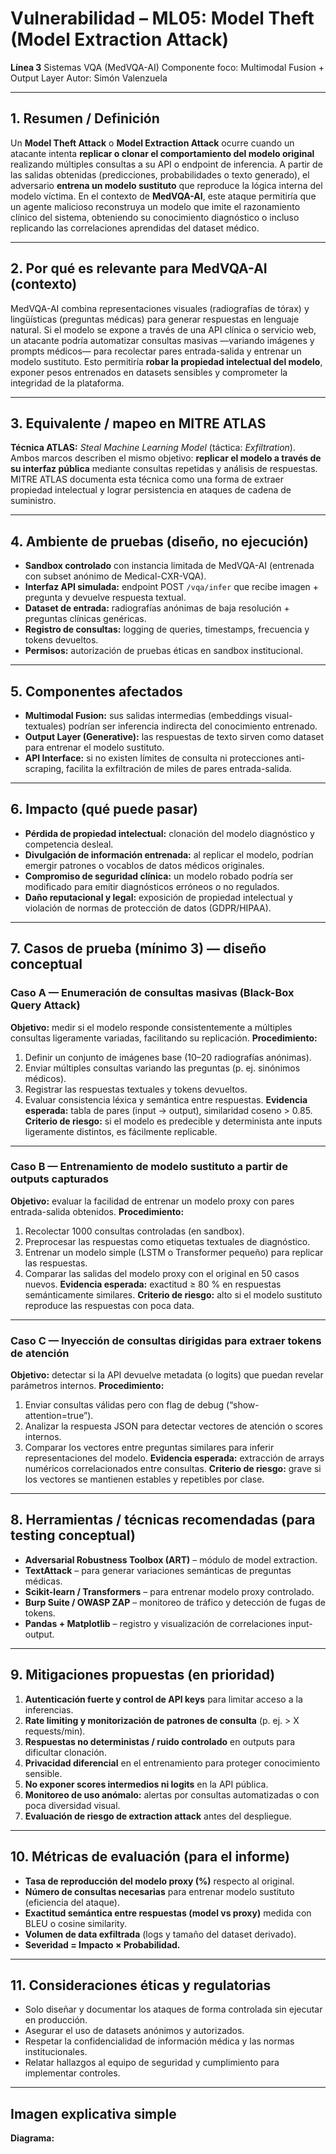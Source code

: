 # Vulnerabilidad – ML05: Model Theft (Model Extraction Attack)

**Línea 3** Sistemas VQA (MedVQA-AI)
Componente foco: Multimodal Fusion + Output Layer
Autor: Simón Valenzuela

---

## 1. Resumen / Definición

Un **Model Theft Attack** o **Model Extraction Attack** ocurre cuando un atacante intenta **replicar o clonar el comportamiento del modelo original** realizando múltiples consultas a su API o endpoint de inferencia. A partir de las salidas obtenidas (predicciones, probabilidades o texto generado), el adversario **entrena un modelo sustituto** que reproduce la lógica interna del modelo víctima.
En el contexto de **MedVQA-AI**, este ataque permitiría que un agente malicioso reconstruya un modelo que imite el razonamiento clínico del sistema, obteniendo su conocimiento diagnóstico o incluso replicando las correlaciones aprendidas del dataset médico.

---

## 2. Por qué es relevante para MedVQA-AI (contexto)

MedVQA-AI combina representaciones visuales (radiografías de tórax) y lingüísticas (preguntas médicas) para generar respuestas en lenguaje natural.
Si el modelo se expone a través de una API clínica o servicio web, un atacante podría automatizar consultas masivas —variando imágenes y prompts médicos— para recolectar pares entrada-salida y entrenar un modelo sustituto. Esto permitiría **robar la propiedad intelectual del modelo**, exponer pesos entrenados en datasets sensibles y comprometer la integridad de la plataforma.

---

## 3. Equivalente / mapeo en MITRE ATLAS

**Técnica ATLAS:** *Steal Machine Learning Model* (táctica: *Exfiltration*).
Ambos marcos describen el mismo objetivo: **replicar el modelo a través de su interfaz pública** mediante consultas repetidas y análisis de respuestas. MITRE ATLAS documenta esta técnica como una forma de extraer propiedad intelectual y lograr persistencia en ataques de cadena de suministro.

---

## 4. Ambiente de pruebas (diseño, no ejecución)

* **Sandbox controlado** con instancia limitada de MedVQA-AI (entrenada con subset anónimo de Medical-CXR-VQA).
* **Interfaz API simulada:** endpoint POST `/vqa/infer` que recibe imagen + pregunta y devuelve respuesta textual.
* **Dataset de entrada:** radiografías anónimas de baja resolución + preguntas clínicas genéricas.
* **Registro de consultas:** logging de queries, timestamps, frecuencia y tokens devueltos.
* **Permisos:** autorización de pruebas éticas en sandbox institucional.

---

## 5. Componentes afectados

* **Multimodal Fusion:** sus salidas intermedias (embeddings visual-textuales) podrían ser inferencia indirecta del conocimiento entrenado.
* **Output Layer (Generative):** las respuestas de texto sirven como dataset para entrenar el modelo sustituto.
* **API Interface:** si no existen límites de consulta ni protecciones anti-scraping, facilita la exfiltración de miles de pares entrada-salida.

---

## 6. Impacto (qué puede pasar)

* **Pérdida de propiedad intelectual:** clonación del modelo diagnóstico y competencia desleal.
* **Divulgación de información entrenada:** al replicar el modelo, podrían emergir patrones o vocablos de datos médicos originales.
* **Compromiso de seguridad clínica:** un modelo robado podría ser modificado para emitir diagnósticos erróneos o no regulados.
* **Daño reputacional y legal:** exposición de propiedad intelectual y violación de normas de protección de datos (GDPR/HIPAA).

---

## 7. Casos de prueba (mínimo 3) — diseño conceptual

### Caso A — Enumeración de consultas masivas (Black-Box Query Attack)

**Objetivo:** medir si el modelo responde consistentemente a múltiples consultas ligeramente variadas, facilitando su replicación.
**Procedimiento:**

1. Definir un conjunto de imágenes base (10–20 radiografías anónimas).
2. Enviar múltiples consultas variando las preguntas (p. ej. sinónimos médicos).
3. Registrar las respuestas textuales y tokens devueltos.
4. Evaluar consistencia léxica y semántica entre respuestas.
   **Evidencia esperada:** tabla de pares (input → output), similaridad coseno > 0.85.
   **Criterio de riesgo:** si el modelo es predecible y determinista ante inputs ligeramente distintos, es fácilmente replicable.

---

### Caso B — Entrenamiento de modelo sustituto a partir de outputs capturados

**Objetivo:** evaluar la facilidad de entrenar un modelo proxy con pares entrada-salida obtenidos.
**Procedimiento:**

1. Recolectar 1000 consultas controladas (en sandbox).
2. Preprocesar las respuestas como etiquetas textuales de diagnóstico.
3. Entrenar un modelo simple (LSTM o Transformer pequeño) para replicar las respuestas.
4. Comparar las salidas del modelo proxy con el original en 50 casos nuevos.
   **Evidencia esperada:** exactitud ≥ 80 % en respuestas semánticamente similares.
   **Criterio de riesgo:** alto si el modelo sustituto reproduce las respuestas con poca data.

---

### Caso C — Inyección de consultas dirigidas para extraer tokens de atención

**Objetivo:** detectar si la API devuelve metadata (o logits) que puedan revelar parámetros internos.
**Procedimiento:**

1. Enviar consultas válidas pero con flag de debug (“show-attention=true”).
2. Analizar la respuesta JSON para detectar vectores de atención o scores internos.
3. Comparar los vectores entre preguntas similares para inferir representaciones del modelo.
   **Evidencia esperada:** extracción de arrays numéricos correlacionados entre consultas.
   **Criterio de riesgo:** grave si los vectores se mantienen estables y repetibles por clase.

---

## 8. Herramientas / técnicas recomendadas (para testing conceptual)

* **Adversarial Robustness Toolbox (ART)** – módulo de model extraction.
* **TextAttack** – para generar variaciones semánticas de preguntas médicas.
* **Scikit-learn / Transformers** – para entrenar modelo proxy controlado.
* **Burp Suite / OWASP ZAP** – monitoreo de tráfico y detección de fugas de tokens.
* **Pandas + Matplotlib** – registro y visualización de correlaciones input-output.

---

## 9. Mitigaciones propuestas (en prioridad)

1. **Autenticación fuerte y control de API keys** para limitar acceso a la inferencias.
2. **Rate limiting y monitorización de patrones de consulta** (p. ej. > X requests/min).
3. **Respuestas no deterministas / ruido controlado** en outputs para dificultar clonación.
4. **Privacidad diferencial** en el entrenamiento para proteger conocimiento sensible.
5. **No exponer scores intermedios ni logits** en la API pública.
6. **Monitoreo de uso anómalo:** alertas por consultas automatizadas o con poca diversidad visual.
7. **Evaluación de riesgo de extraction attack** antes del despliegue.

---

## 10. Métricas de evaluación (para el informe)

* **Tasa de reproducción del modelo proxy (%)** respecto al original.
* **Número de consultas necesarias** para entrenar modelo sustituto (eficiencia del ataque).
* **Exactitud semántica entre respuestas (model vs proxy)** medida con BLEU o cosine similarity.
* **Volumen de data exfiltrada** (logs y tamaño del dataset derivado).
* **Severidad = Impacto × Probabilidad.**

---

## 11. Consideraciones éticas y regulatorias

* Solo diseñar y documentar los ataques de forma controlada sin ejecutar en producción.
* Asegurar el uso de datasets anónimos y autorizados.
* Respetar la confidencialidad de información médica y las normas institucionales.
* Relatar hallazgos al equipo de seguridad y cumplimiento para implementar controles.

---

## Imagen explicativa simple

**Diagrama:**

